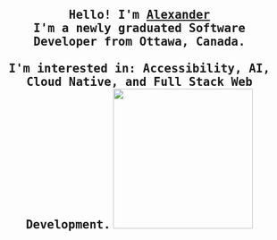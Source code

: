 <p align="center">
  <br>
  <br>
  <br>
  <h2 align="center"><samp><b>Hello! I'm <a href="https://alexbhasin.ca">Alexander</a></b><br><b>I'm a newly graduated Software Developer from Ottawa, Canada.</b><br><br><b>I'm interested in: Accessibility, AI, Cloud Native, and Full Stack Web Development.</b></samp>
  <img src="https://i.pinimg.com/originals/6a/9e/52/6a9e52fabde1b32ebdb1bb497739d8b6.gif" width="250" /><h2>
</p>
